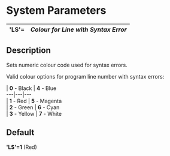 # System Parameters

**'LS'=** |  **_Colour for Line with Syntax Error_**  
---|---  
  
##  Description

Sets numeric colour code used for syntax errors.

Valid colour options for program line number with syntax errors:

|  **0** \- Black |  **4** \- Blue  
---|---|---  
|  **1** \- Red |  **5** \- Magenta  
|  **2** \- Green |  **6** \- Cyan  
|  **3** \- Yellow |  **7** \- White  
  
##  Default

**'LS'=1** (Red)
